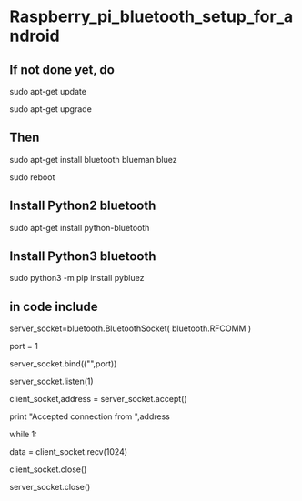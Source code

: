 # Raspberry_pi_bluetooth_setup_for_android

## If not done yet, do
sudo apt-get update

sudo apt-get upgrade

## Then

sudo apt-get install bluetooth blueman bluez

sudo reboot

## Install Python2 bluetooth 

sudo apt-get install python-bluetooth

## Install Python3 bluetooth 

sudo python3 -m pip install pybluez 

## in code include

server_socket=bluetooth.BluetoothSocket( bluetooth.RFCOMM )
 
port = 1

server_socket.bind(("",port))

server_socket.listen(1)

 
client_socket,address = server_socket.accept()

print "Accepted connection from ",address

while 1:
 
 data = client_socket.recv(1024)
 
 
client_socket.close()

server_socket.close()
